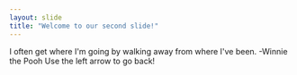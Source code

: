 ```yaml
---
layout: slide
title: "Welcome to our second slide!"
---
```

I often get where I'm going by walking away from where I've been. -Winnie the Pooh
Use the left arrow to go back!
